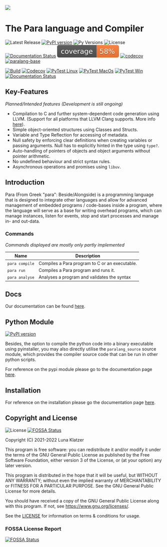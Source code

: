 ![](https://raw.githubusercontent.com/Para-Lang/Para/v0.1.dev7/img/para-language.png)

# The Para language and Compiler

![Latest Release](https://img.shields.io/github/v/release/Para-Lang/Para?include_prereleases)
[![PyPI version](https://badge.fury.io/py/paralang-base.svg)](https://badge.fury.io/py/paralang-base)
![Py Versions](https://img.shields.io/pypi/pyversions/paralang-base.svg)
![License](https://img.shields.io/github/license/Para-Lang/Para?color=cyan)
[![Documentation Status](https://readthedocs.org/projects/para/badge/?version=latest)](https://para.readthedocs.io/en/latest/?badge=latest)
![Coverage](./coverage.svg)
[![codecov](https://codecov.io/gh/Para-Lang/Para/branch/main/graph/badge.svg?token=8I9XL1E7QR)](https://codecov.io/gh/Para-Lang/Para)
[![paralang-base](https://snyk.io/advisor/python/paralang-base/badge.svg)](https://snyk.io/advisor/python/paralang-base)

[![Build](https://github.com/Para-Lang/Para/actions/workflows/codeql-analysis.yml/badge.svg)](https://github.com/Para-Lang/Para/actions/workflows/codeql-analysis.yml)
[![Codecov](https://github.com/Para-Lang/Para/actions/workflows/codecov.yml/badge.svg)](https://github.com/Para-Lang/Para/actions/workflows/codecov.yml)
[![PyTest Linux](https://github.com/Para-Lang/Para/actions/workflows/pytest-linux-coverage.yml/badge.svg)](https://github.com/Para-Lang/Para/actions/workflows/pytest-linux-coverage.yml)
[![PyTest MacOs](https://github.com/Para-Lang/Para/actions/workflows/pytest-macos.yml/badge.svg)](https://github.com/Para-Lang/Para/actions/workflows/pytest-macos.yml)
[![PyTest Win](https://github.com/Para-Lang/Para/actions/workflows/pytest-win.yml/badge.svg)](https://github.com/Para-Lang/Para/actions/workflows/pytest-win.yml)
[![Documentation Status](https://readthedocs.org/projects/para/badge/?version=latest)](https://para.readthedocs.io/en/latest/?badge=latest)

## Key-Features

*Planned/Intended features (Development is still ongoing)*

- Compilation to C and further system-dependent code generation using LLVM.
  (Support for all platforms that LLVM Clang supports. More info 
  [here](https://llvm.org/docs/GettingStarted.html#hardware)).
- Simple object-oriented structures using Classes and Structs.
- Variable and Type Reflection for accessing of metadata.
- Null safety by enforcing clear definitions when creating variables or passing
  arguments. Null has to explicitly hinted in the type using `type?`. 
- Auto-handling of pointers of objects and object arguments without pointer
  arithmetic.
- No undefined behaviour and strict syntax rules.
- Asynchronous operations and promises using `libuv`.

## Introduction

Para (From Greek "para": Beside/Alongside) is a programming language that
is designed to integrate other languages and allow for advanced management of
embedded programs / code-bases inside a program, where the language will serve
as a base for writing overhead programs, which can manage instances, listen for
events, stop and start processes and manage in- and out-data.

### Commands

*Commands displayed are mostly only partly implemented*

| Name                  | Description                                                       |
|-----------------------|-------------------------------------------------------------------|
| ``para compile``      | Compiles a Para program to C or an executable.                    |
| ``para run``          | Compiles a Para program and runs it.                              |
| ``para analyse``      | Analyses a program and validates the syntax                       |

## Docs

Our documentation can be found [here](https://para.readthedocs.io/en/latest/).

## Python Module

[![PyPI version](https://badge.fury.io/py/paralang-base.svg)](https://badge.fury.io/py/paralang-base)

Besides, the option to compile the python code into a binary executable using
pyinstaller, you may also directly utilise the `paralang_source` source module, which
provides the compiler source code that can be run in other python scripts.

For reference on the pypi module please go to the documentation page
[here](https://para.readthedocs.io/en/latest/pyapi_ref/index.html).

## Installation

For reference on the installation please go the documentation page 
[here](https://para.readthedocs.io/en/latest/installation.html).

## Copyright and License

![License](https://img.shields.io/github/license/Para-Lang/Para?color=cyan)
[![FOSSA Status](https://app.fossa.com/api/projects/git%2Bgithub.com%2FPara-Lang%2FPara.svg?type=shield)](https://app.fossa.com/projects/git%2Bgithub.com%2FPara-Lang%2FPara?ref=badge_shield)

Copyright (C) 2021-2022 Luna Klatzer

This program is free software: you can redistribute it and/or modify it under
the terms of the GNU General Public License as published by the Free Software
Foundation, either version 3 of the License, or
(at your option) any later version.

This program is distributed in the hope that it will be useful, but WITHOUT ANY
WARRANTY; without even the implied warranty of MERCHANTABILITY or FITNESS FOR A
PARTICULAR PURPOSE. See the GNU General Public License for more details.

You should have received a copy of the GNU General Public License along with
this program. If not, see <https://www.gnu.org/licenses/>.

See the [LICENSE](https://raw.githubusercontent.com/Para-Lang/Para/main/LICENSE)
for information on terms & conditions for usage.

### FOSSA License Report

[![FOSSA Status](https://app.fossa.com/api/projects/git%2Bgithub.com%2FPara-Lang%2FPara.svg?type=large)](https://app.fossa.com/projects/git%2Bgithub.com%2FPara-Lang%2FPara?ref=badge_large)
